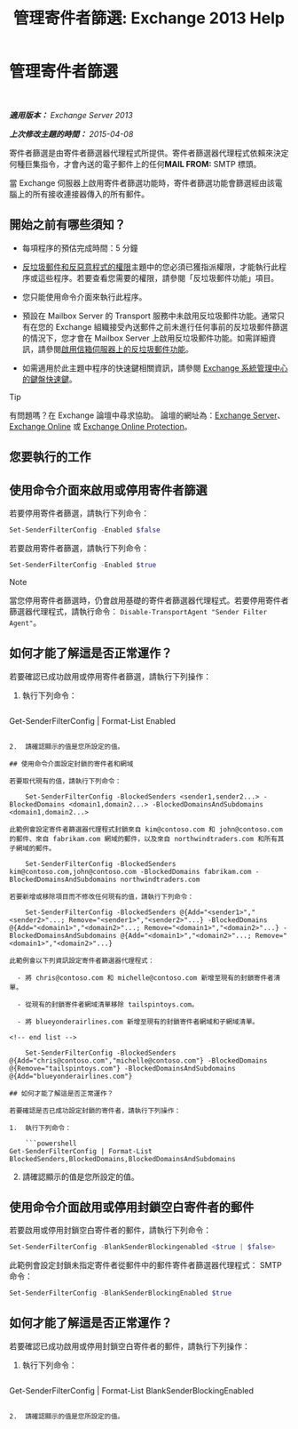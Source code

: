 ﻿---
title: '管理寄件者篩選: Exchange 2013 Help'
TOCTitle: 管理寄件者篩選
ms:assetid: a7f4b3e1-2970-45ad-911e-a9f46d880d3d
ms:mtpsurl: https://technet.microsoft.com/zh-tw/library/Bb124087(v=EXCHG.150)
ms:contentKeyID: 50473893
ms.date: 05/21/2018
mtps_version: v=EXCHG.150
ms.translationtype: MT
---

# 管理寄件者篩選

 

_**適用版本：** Exchange Server 2013_

_**上次修改主題的時間：** 2015-04-08_

寄件者篩選是由寄件者篩選器代理程式所提供。寄件者篩選器代理程式依賴來決定何種巨集指令，才會內送的電子郵件上的任何**MAIL FROM:**  SMTP 標頭。

當 Exchange 伺服器上啟用寄件者篩選功能時，寄件者篩選功能會篩選經由該電腦上的所有接收連接器傳入的所有郵件。

## 開始之前有哪些須知？

  - 每項程序的預估完成時間：5 分鐘

  - [反垃圾郵件和反惡意程式的權限](anti-spam-and-anti-malware-permissions-exchange-2013-help.md)主題中的您必須已獲指派權限，才能執行此程序或這些程序。若要查看您需要的權限，請參閱「反垃圾郵件功能」項目。

  - 您只能使用命令介面來執行此程序。

  - 預設在 Mailbox Server 的 Transport 服務中未啟用反垃圾郵件功能。通常只有在您的 Exchange 組織接受內送郵件之前未進行任何事前的反垃圾郵件篩選的情況下，您才會在 Mailbox Server 上啟用反垃圾郵件功能。如需詳細資訊，請參閱[啟用信箱伺服器上的反垃圾郵件功能](enable-anti-spam-functionality-on-mailbox-servers-exchange-2013-help.md)。

  - 如需適用於此主題中程序的快速鍵相關資訊，請參閱 [Exchange 系統管理中心的鍵盤快速鍵](keyboard-shortcuts-in-the-exchange-admin-center-exchange-online-protection-help.md)。


> [!TIP]  
> 有問題嗎？在 Exchange 論壇中尋求協助。 論壇的網址為：<a href="https://go.microsoft.com/fwlink/p/?linkid=60612">Exchange Server</a>、 <a href="https://go.microsoft.com/fwlink/p/?linkid=267542">Exchange Online</a> 或 <a href="https://go.microsoft.com/fwlink/p/?linkid=285351">Exchange Online Protection</a>。




## 您要執行的工作

## 使用命令介面來啟用或停用寄件者篩選

若要停用寄件者篩選，請執行下列命令：

```powershell
Set-SenderFilterConfig -Enabled $false
```

若要啟用寄件者篩選，請執行下列命令：

```powershell
Set-SenderFilterConfig -Enabled $true
```


> [!NOTE]  
> 當您停用寄件者篩選時，仍會啟用基礎的寄件者篩選器代理程式。若要停用寄件者篩選器代理程式，請執行命令： <code>Disable-TransportAgent &quot;Sender Filter Agent&quot;</code>。




## 如何才能了解這是否正常運作？

若要確認已成功啟用或停用寄件者篩選，請執行下列操作：

1.  執行下列命令：
    
    ```powershell
Get-SenderFilterConfig | Format-List Enabled
```

2.  請確認顯示的值是您所設定的值。

## 使用命令介面設定封鎖的寄件者和網域

若要取代現有的值，請執行下列命令：

    Set-SenderFilterConfig -BlockedSenders <sender1,sender2...> -BlockedDomains <domain1,domain2...> -BlockedDomainsAndSubdomains <domain1,domain2...>

此範例會設定寄件者篩選器代理程式封鎖來自 kim@contoso.com 和 john@contoso.com 的郵件、來自 fabrikam.com 網域的郵件，以及來自 northwindtraders.com 和所有其子網域的郵件。

    Set-SenderFilterConfig -BlockedSenders kim@contoso.com,john@contoso.com -BlockedDomains fabrikam.com -BlockedDomainsAndSubdomains northwindtraders.com

若要新增或移除項目而不修改任何現有的值，請執行下列命令：

    Set-SenderFilterConfig -BlockedSenders @{Add="<sender1>","<sender2>"...; Remove="<sender1>","<sender2>"...} -BlockedDomains @{Add="<domain1>","<domain2>"...; Remove="<domain1>","<domain2>"...} -BlockedDomainsAndSubdomains @{Add="<domain1>","<domain2>"...; Remove="<domain1>","<domain2>"...}

此範例會以下列資訊設定寄件者篩選器代理程式：

  - 將 chris@contoso.com 和 michelle@contoso.com 新增至現有的封鎖寄件者清單。

  - 從現有的封鎖寄件者網域清單移除 tailspintoys.com。

  - 將 blueyonderairlines.com 新增至現有的封鎖寄件者網域和子網域清單。

<!-- end list -->

    Set-SenderFilterConfig -BlockedSenders @{Add="chris@contoso.com","michelle@contoso.com"} -BlockedDomains @{Remove="tailspintoys.com"} -BlockedDomainsAndSubdomains @{Add="blueyonderairlines.com"}

## 如何才能了解這是否正常運作？

若要確認是否已成功設定封鎖的寄件者，請執行下列操作：

1.  執行下列命令：
    
    ```powershell
Get-SenderFilterConfig | Format-List BlockedSenders,BlockedDomains,BlockedDomainsAndSubdomains
```

2.  請確認顯示的值是您所設定的值。

## 使用命令介面啟用或停用封鎖空白寄件者的郵件

若要啟用或停用封鎖空白寄件者的郵件，請執行下列命令：

```powershell
Set-SenderFilterConfig -BlankSenderBlockingenabled <$true | $false>
```

此範例會設定封鎖未指定寄件者從郵件中的郵件寄件者篩選器代理程式： SMTP 命令：

```powershell
Set-SenderFilterConfig -BlankSenderBlockingEnabled $true
```

## 如何才能了解這是否正常運作？

若要確認已成功啟用或停用封鎖空白寄件者的郵件，請執行下列操作：

1.  執行下列命令：
    
    ```powershell
Get-SenderFilterConfig | Format-List BlankSenderBlockingEnabled
```

2.  請確認顯示的值是您所設定的值。

